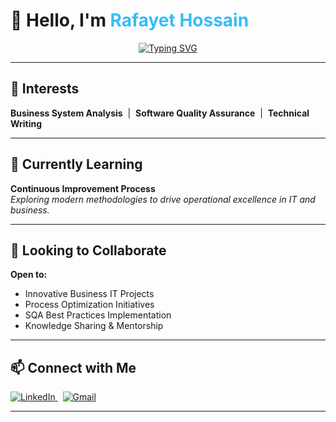 # 👋 Hello, I'm <span style="color:#36BCF7;">Rafayet Hossain</span>

<p align="center">
  <a href="https://git.io/typing-svg">
    <img src="https://readme-typing-svg.herokuapp.com?color=36BCF7&lines=07%2B+Years+Business+Analysis+Experience;Certified+Lean+Six+Sigma+Black+Belt;Professional+SQA+Expert;Process+Improvement+Advocate;Tech+Enthusiast;Collaborative+Team+Player" alt="Typing SVG"/>
  </a>
</p>

---

## 👀 Interests

**Business System Analysis** &nbsp;|&nbsp; **Software Quality Assurance** &nbsp;|&nbsp; **Technical Writing**

---

## 🌱 Currently Learning

**Continuous Improvement Process**  
*Exploring modern methodologies to drive operational excellence in IT and business.*

---

## 💞️ Looking to Collaborate

**Open to:**  
- Innovative Business IT Projects  
- Process Optimization Initiatives  
- SQA Best Practices Implementation  
- Knowledge Sharing & Mentorship

---

## 📫 Connect with Me

<a href="https://www.linkedin.com/in/rafayethossain/">
  <img src="https://img.shields.io/badge/-LinkedIn-blue?style=flat&logo=Linkedin&logoColor=white" alt="LinkedIn"/>
</a>
&nbsp;
<a href="mailto:rafayet13@gmail.com">
  <img src="https://img.shields.io/badge/-Gmail-c14438?style=flat&logo=Gmail&logoColor=white" alt="Gmail"/>
</a>

---

<!---
rafayethossain/rafayethossain is a ✨ special ✨ repository because its `README.md` (this file) appears on your GitHub profile.
You can click the Preview link to take a look at your changes.
--->
